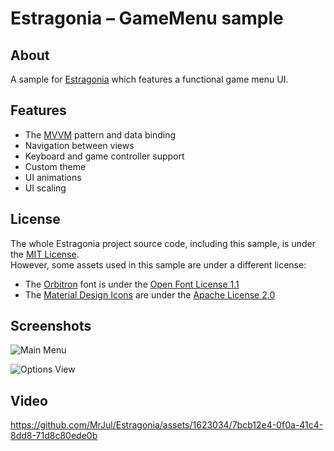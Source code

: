 # Estragonia – GameMenu sample

## About

A sample for [Estragonia](https://github.com/MrJul/Estragonia) which features a functional game menu UI.

## Features

- The [MVVM](https://en.wikipedia.org/wiki/Model%E2%80%93view%E2%80%93viewmodel) pattern and data binding
- Navigation between views
- Keyboard and game controller support
- Custom theme
- UI animations
- UI scaling

## License

The whole Estragonia project source code, including this sample, is under the [MIT License](https://github.com/MrJul/Estragonia/blob/main/license.txt).  
However, some assets used in this sample are under a different license:
 - The [Orbitron](https://fonts.google.com/specimen/Orbitron) font is under the [Open Font License 1.1](https://scripts.sil.org/OFL)
 - The [Material Design Icons](https://pictogrammers.com/library/mdi/) are under the [Apache License 2.0](https://www.apache.org/licenses/LICENSE-2.0.txt)

## Screenshots

![Main Menu](https://github.com/MrJul/Estragonia/blob/main/docs/screenshots/gamemenu_main.png)

![Options View](https://github.com/MrJul/Estragonia/blob/main/docs/screenshots/gamemenu_options.png)

## Video

https://github.com/MrJul/Estragonia/assets/1623034/7bcb12e4-0f0a-41c4-8dd8-71d8c80ede0b
